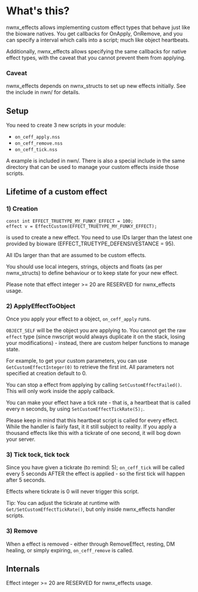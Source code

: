 # What's this?

nwnx_effects allows implementing custom effect types that behave just like
the bioware natives. You get callbacks for OnApply, OnRemove, and you can
specify a interval which calls into a script; much like object heartbeats.

Additionally, nwnx_effects allows specifying the same callbacks for native
effect types, with the caveat that you cannot prevent them from applying.

### Caveat

nwnx_effects depends on nwnx_structs to set up new effects initially. See
the include in nwn/ for details.

## Setup

You need to create 3 new scripts in your module:

* `on_ceff_apply.nss`
* `on_ceff_remove.nss`
* `on_ceff_tick.nss`

A example is included in nwn/. There is also a special include
in the same directory that can be used to manage your custom effects inside
those scripts.


## Lifetime of a custom effect


### 1) Creation

    const int EFFECT_TRUETYPE_MY_FUNKY_EFFECT = 100;
    effect v = EffectCustom(EFFECT_TRUETYPE_MY_FUNKY_EFFECT);

is used to create a new effect. You need to use IDs larger than the
latest one provided by bioware (EFFECT_TRUETYPE_DEFENSIVESTANCE = 95).

All IDs larger than that are assumed to be custom effects.

You should use local integers, strings, objects and floats (as per nwnx_structs)
to define behaviour or to keep state for your new effect.

Please note that effect integer >= 20 are RESERVED for nwnx_effects usage.

### 2) ApplyEffectToObject

Once you apply your effect to a object, `on_ceff_apply` runs.

`OBJECT_SELF` will be the object you are applying to. You cannot get the raw
`effect` type (since nwscript would always duplicate it on the stack, losing your
modifications) - instead, there are custom helper functions to manage state.

For example, to get your custom parameters, you can use `GetCustomEffectInteger(0)`
to retrieve the first int.
All parameters not specified at creation default to 0.

You can stop a effect from applying by calling `SetCustomEffectFailed()`. This
will only work inside the apply callback.

You can make your effect have a tick rate - that is, a heartbeat that is called
every n seconds, by using `SetCustomEffectTickRate(5);`.

Please keep in mind that this heartbeat script is called for every effect.
While the handler is fairly fast, it it still subject to reality.
If you apply a thousand effects like this with a tickrate of one second, it will
bog down your server.

### 3) Tick tock, tick tock

Since you have given a tickrate (to remind: 5); `on_ceff_tick` will be called
every 5 seconds AFTER the effect is applied - so the first tick will happen
after 5 seconds.

Effects where tickrate is 0 will never trigger this script.

Tip: You can adjust the tickrate at runtime with `Get/SetCustomEffectTickRate()`,
but only inside nwnx_effects handler scripts.

### 3) Remove

When a effect is removed - either through RemoveEffect, resting, DM healing,
or simply expiring, `on_ceff_remove` is called.


## Internals

Effect integer >= 20 are RESERVED for nwnx_effects usage.
